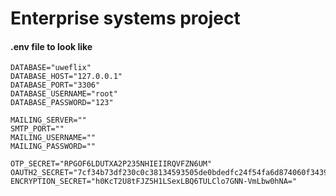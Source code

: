 # Enterprise systems project
#### .env file to look like
```.env
DATABASE="uweflix"
DATABASE_HOST="127.0.0.1"
DATABASE_PORT="3306"
DATABASE_USERNAME="root"
DATABASE_PASSWORD="123"

MAILING_SERVER=""
SMTP_PORT=""
MAILING_USERNAME=""
MAILING_PASSWORD=""

OTP_SECRET="RPGOF6LDUTXA2P235NHIEIIRQVFZN6UM"
OAUTH2_SECRET="7cf34b73df230c0c38134593505de0bdedfc24f54fa6d874060f34397732098a"
ENCRYPTION_SECRET="h0KcT2U8tFJZ5H1LSexLBQ6TULClo7GNN-VmLbw0hNA="
```